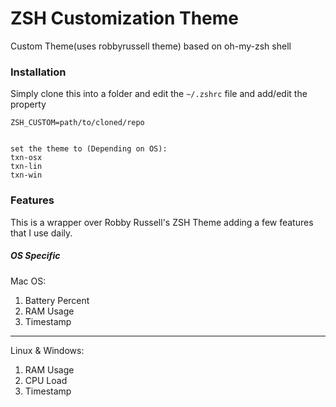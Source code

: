 # ZSH Customization Theme
Custom Theme(uses robbyrussell theme)  based on oh-my-zsh shell

### Installation

Simply clone this into a folder and edit the `~/.zshrc` file and add/edit the property

```
ZSH_CUSTOM=path/to/cloned/repo


set the theme to (Depending on OS):
txn-osx
txn-lin
txn-win
```

### Features
This is a wrapper over Robby Russell's ZSH Theme adding a few features that I
use daily.

##### OS Specific
Mac OS:

1. Battery Percent
1. RAM Usage
1. Timestamp

-----------------------
Linux & Windows:

1. RAM Usage
2. CPU Load
3. Timestamp
